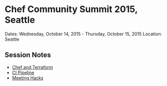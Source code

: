 # Chef Community Summit 2015, Seattle
Dates: Wednesday, October 14, 2015 - Thursday, October 15, 2015 Location: Seattle
## Session Notes
+ [Chef and Terraform](https://github.com/chef/community-summits/wiki/Seattle2015-Chef-and-Terraform)
+ [CI Pipeline](https://github.com/chef/community-summits/wiki/Seattle2015-CI-Pipeline)
+ [Meeting Hacks](https://github.com/chef/community-summits/wiki/Seattle2015-Meeting-Hacks)

